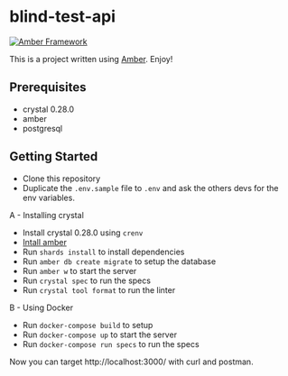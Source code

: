 # blind-test-api

[![Amber Framework](https://img.shields.io/badge/using-amber_framework-orange.svg)](https://amberframework.org)

This is a project written using [Amber](https://amberframework.org). Enjoy!

## Prerequisites

- crystal 0.28.0
- amber
- postgresql

## Getting Started

- Clone this repository
- Duplicate the `.env.sample` file to `.env` and ask the others devs for the env variables.

A - Installing crystal
- Install crystal 0.28.0 using `crenv`
- [Intall amber](https://docs.amberframework.org/amber/getting-started)
- Run `shards install` to install dependencies
- Run `amber db create migrate` to setup the database
- Run `amber w` to start the server
- Run `crystal spec` to run the specs
- Run `crystal tool format` to run the linter

B - Using Docker
- Run `docker-compose build` to setup
- Run `docker-compose up` to start the server
- Run `docker-compose run specs` to run the specs

Now you can target http://localhost:3000/ with curl and postman.
